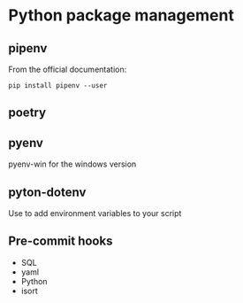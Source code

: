 # Python package management

## pipenv
From the official documentation:

`pip install pipenv --user`


## poetry

## pyenv
pyenv-win for the windows version

## pyton-dotenv
Use to add environment variables to your script

## Pre-commit hooks
- SQL
- yaml
- Python
- isort
